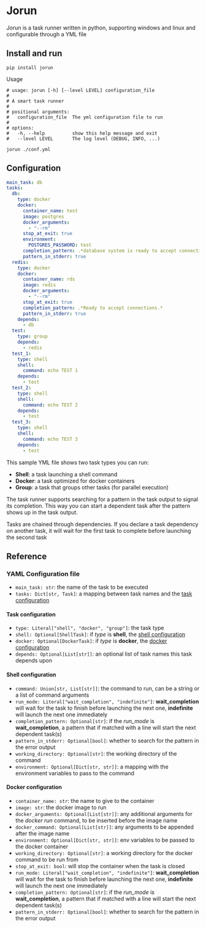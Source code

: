 # Jorun

Jorun is a task runner written in python, supporting windows and linux and configurable through a YML file

## Install and run

```shell
pip install jorun
```

Usage

```shell
# usage: jorun [-h] [--level LEVEL] configuration_file
#
# A smart task runner
#
# positional arguments:
#   configuration_file  The yml configuration file to run
#
# options:
#   -h, --help          show this help message and exit
#   --level LEVEL       The log level (DEBUG, INFO, ...)

jorun ./conf.yml
```

## Configuration

```yml
main_task: db
tasks:
  db:
    type: docker
    docker:
      container_name: test
      image: postgres
      docker_arguments:
        - "--rm"
      stop_at_exit: true
      environment:
        POSTGRES_PASSWORD: test
      completion_pattern: .*database system is ready to accept connections.*
      pattern_in_stderr: true
  redis:
    type: docker
    docker:
      container_name: rds
      image: redis
      docker_arguments:
        - "--rm"
      stop_at_exit: true
      completion_pattern: .*Ready to accept connections.*
      pattern_in_stderr: true
    depends:
      - db
  test:
    type: group
    depends:
      - redis
  test_1:
    type: shell
    shell:
      command: echo TEST 1
    depends:
      - test
  test_2:
    type: shell
    shell:
      command: echo TEST 2
    depends:
      - test
  test_3:
    type: shell
    shell:
      command: echo TEST 3
    depends:
      - test
```

This sample YML file shows two task types you can run:

- **Shell**: a task launching a shell command
- **Docker**: a task optimized for docker containers
- **Group**: a task that groups other tasks (for parallel execution)

The task runner supports searching for a pattern in the task output to
signal its completion. This way you can start a dependent task after the pattern
shows up in the task output.

Tasks are chained through dependencies. If you declare a task dependency on another task,
it will wait for the first task to complete before launching the second task

## Reference

### YAML Configuration file

- `main_task: str`: the name of the task to be executed  
- `tasks: Dict[str, Task]`: a mapping between task names and the [task configuration](#task_configuration)

#### <a name="task_configuration"></a> Task configuration

- `type: Literal["shell", "docker", "group"]`: the task type
- `shell: Optional[ShellTask]`: if *type* is **shell**, the [shell configuration](#shell_configuration)
- `docker: Optional[DockerTask]`: if *type* is **docker**, the [docker configuration](#docker_configuration)
- `depends: Optional[List[str]]`: an optional list of task names this task depends upon

#### <a name="shell_configuration"></a> Shell configuration

- `command: Union[str, List[str]]`: the command to run, can be a string or a list of command arguments 
- `run_mode: Literal["wait_completion", "indefinite"]`: **wait_completion** will wait for the task to finish before launching the next one, **indefinite** will launch the next one immediately
- `completion_pattern: Optional[str]`: if the *run_mode* is **wait_completion**, a pattern that if matched with a line will start the next dependent task(s)  
- `pattern_in_stderr: Optional[bool]`: whether to search for the pattern in the error output
- `working_directory: Optional[str]`: the working directory of the command
- `environment: Optional[Dict[str, str]]`: a mapping with the environment variables to pass to the command

#### <a name="docker_configuration"></a> Docker configuration

- `container_name: str`: the name to give to the container
- `image: str`: the docker image to run
- `docker_arguments: Optional[List[str]]`: any additional arguments for the *docker run* command, to be inserted before the image name
- `docker_command: Optional[List[str]]`: any arguments to be appended after the image name 
- `environment: Optional[Dict[str, str]]`: env variables to be passed to the docker container
- `working_directory: Optional[str]`: a working directory for the docker command to be run from
- `stop_at_exit: bool`: will stop the container when the task is closed
- `run_mode: Literal["wait_completion", "indefinite"]`: **wait_completion** will wait for the task to finish before launching the next one, **indefinite** will launch the next one immediately
- `completion_pattern: Optional[str]`: if the *run_mode* is **wait_completion**, a pattern that if matched with a line will start the next dependent task(s)
- `pattern_in_stderr: Optional[bool]`: whether to search for the pattern in the error output